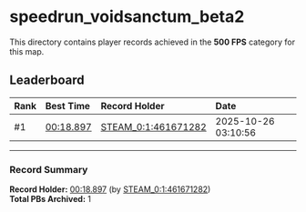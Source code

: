# speedrun_voidsanctum_beta2

This directory contains player records achieved in the **500 FPS** category for this map.

## Leaderboard

| Rank | Best Time | Record Holder | Date                |
| :--- | :-------- | :------------ | :------------------ |
| #1   | [00:18.897](./00018897_STEAM_0_1_461671282_20251026-031056.zip) | [STEAM_0:1:461671282](https://speedrun16.com/profile/STEAM_0:1:461671282)   | 2025-10-26 03:10:56 |

---

### Record Summary
**Record Holder:** [00:18.897](./00018897_STEAM_0_1_461671282_20251026-031056.zip) (by [STEAM_0:1:461671282](https://speedrun16.com/profile/STEAM_0:1:461671282))  
**Total PBs Archived:** 1